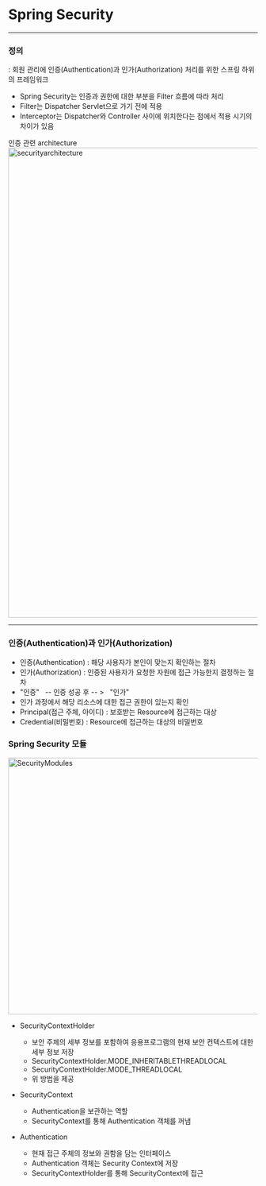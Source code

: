 # Spring Security


---


### 정의

: 회원 관리에 인증(Authentication)과 인가(Authorization) 처리를 위한 스프링 하위의 프레임워크

- Spring Security는 인증과 권한에 대한 부분을 Filter 흐름에 따라 처리
- Filter는 Dispatcher Servlet으로 가기 전에 적용
- Interceptor는 Dispatcher와 Controller 사이에 위치한다는 점에서 적용 시기의 차이가 있음


인증 관련 architecture
<img width="947" alt="securityarchitecture" src="https://user-images.githubusercontent.com/85109184/173053209-f90ddf6f-bdcd-431f-9f65-a5209fee917d.png">


---


### 인증(Authentication)과 인가(Authorization)

- 인증(Authentication) : 해당 사용자가 본인이 맞는지 확인하는 절차
- 인가(Authorization) : 인증된 사용자가 요청한 자원에 접근 가능한지 결정하는 절차
- "인증"    &nbsp; -- 인증 성공 후 -- > &nbsp; "인가"
- 인가 과정에서 해당 리소스에 대한 접근 권한이 있는지 확인
- Principal(접근 주체, 아이디) : 보호받는 Resource에 접근하는 대상
- Credential(비밀번호) : Resource에 접근하는 대상의 비밀번호


### Spring Security 모듈

<img width="517" alt="SecurityModules" src="https://user-images.githubusercontent.com/85109184/173054375-893c6c81-8241-4d14-a3d5-bc8ac0406242.png">

- SecurityContextHolder
  - 보안 주체의 세부 정보를 포함하여 응용프로그램의 현재 보안 컨텍스트에 대한 세부 정보 저장
  - SecurityContextHolder.MODE_INHERITABLETHREADLOCAL
  - SecurityContextHolder.MODE_THREADLOCAL
  - 위 방법을 제공


- SecurityContext
  - Authentication을 보관하는 역할
  - SecurityContext를 통해 Authentication 객체를 꺼냄


- Authentication
  - 현재 접근 주체의 정보와 권함을 담는 인터페이스
  - Authentication 객체는 Security Context에 저장
  - SecurityContextHolder를 통해 SecurityContext에 접근